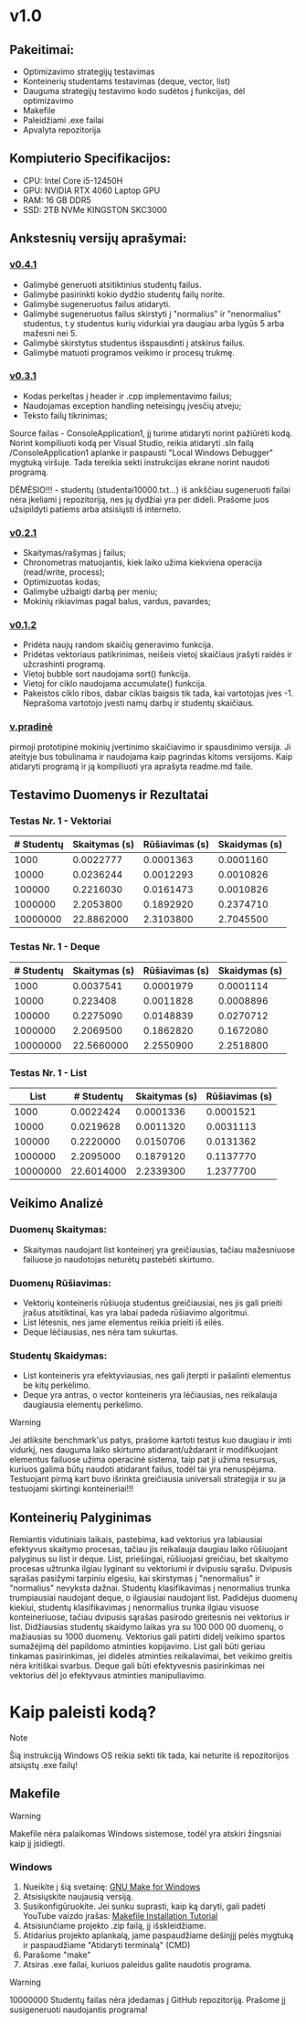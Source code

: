 # v1.0

## Pakeitimai:
- Optimizavimo strategijų testavimas
- Konteinerių studentams testavimas (deque, vector, list)
- Dauguma strategijų testavimo kodo sudėtos į funkcijas, dėl optimizavimo
- Makefile
- Paleidžiami .exe failai
- Apvalyta repozitorija

## Kompiuterio Specifikacijos:
- CPU: Intel Core i5-12450H
- GPU: NVIDIA RTX 4060 Laptop GPU
- RAM: 16 GB DDR5
- SSD: 2TB NVMe KINGSTON SKC3000

## Ankstesnių versijų aprašymai:
### [v0.4.1](https://github.com/Skirmantux/objektinis1/releases/tag/v0.4.1)
- Galimybė generuoti atsitiktinius studentų failus.
- Galimybė pasirinkti kokio dydžio studentų failų norite.
- Galimybė sugeneruotus failus atidaryti.
- Galimybė sugeneruotus failus skirstyti į "normalius" ir "nenormalius" studentus, t.y studentus kurių vidurkiai yra daugiau arba lygūs 5 arba mažesni nei 5.
- Galimybė skirstytus studentus išspausdinti į atskirus failus.
- Galimybė matuoti programos veikimo ir procesų trukmę.

### [v0.3.1](https://github.com/Skirmantux/objektinis1/releases/tag/v0.3.1)

- Kodas perkeltas į header ir .cpp implementavimo failus;
- Naudojamas exception handling neteisingų įvesčių atveju; 
- Teksto failų tikrinimas;

Source failas - ConsoleApplication1, jį turime atidaryti norint pažiūrėti kodą. Norint kompiliuoti kodą per Visual Studio, reikia atidaryti .sln failą /ConsoleApplication1 aplanke ir paspausti "Local Windows Debugger" mygtuką viršuje. Tada tereikia sekti instrukcijas ekrane norint naudoti programą.

DĖMĖSIO!!! - studentų (studentai10000.txt...) iš ankščiau sugeneruoti failai nėra įkeliami į repozitoriją, nes jų dydžiai yra per dideli. Prašome juos užsipildyti patiems arba atsisiųsti iš interneto.

### [v0.2.1](https://github.com/Skirmantux/objektinis1/releases/tag/v.0.2)
- Skaitymas/rašymas į failus;
- Chronometras matuojantis, kiek laiko užima kiekviena operacija (read/write, process);
- Optimizuotas kodas;
- Galimybė užbaigti darbą per meniu;
- Mokinių rikiavimas pagal balus, vardus, pavardes;

### [v0.1.2](https://github.com/Skirmantux/objektinis1/releases/tag/v0.1.2)
- Pridėta naujų random skaičių generavimo funkcija.
- Pridėtas vektoriaus patikrinimas, neišeis vietoj skaičiaus įrašyti raidės ir užcrashinti programą.
- Vietoj bubble sort naudojama sort() funkcija.
- Vietoj for ciklo naudojama accumulate() funkcija.
- Pakeistos ciklo ribos, dabar ciklas baigsis tik tada, kai vartotojas įves -1. Neprašoma vartotojo įvesti namų darbų ir studentų skaičiaus.

### [v.pradinė](https://github.com/Skirmantux/objektinis1/releases/tag/subrelizas-v.pradin%C4%97)
pirmoji prototipinė mokinių įvertinimo skaičiavimo ir spausdinimo versija. Ji ateityje bus tobulinama ir naudojama kaip pagrindas kitoms versijoms. Kaip atidaryti programą ir ją kompiliuoti yra aprašyta readme.md faile.

## Testavimo Duomenys ir Rezultatai

### Testas Nr. 1 - Vektoriai

| # Studentų| Skaitymas (s)| Rūšiavimas (s) | Skaidymas (s) 
|-----------|--------------|----------------|----------------
| 1000      | 0.0022777    | 0.0001363      | 0.0001160      
| 10000     | 0.0236244    | 0.0012293      | 0.0010826      
| 100000    | 0.2216030    | 0.0161473      | 0.0010826      
| 1000000   | 2.2053800    | 0.1892920      | 0.2374710      
| 10000000  | 22.8862000   | 2.3103800      | 2.7045500      

### Testas Nr. 1 - Deque

| # Studentų| Skaitymas (s)| Rūšiavimas (s)  | Skaidymas (s) 
|-----------|--------------|-----------------|-----------------
| 1000      | 0.0037541    | 0.0001979       | 0.0001114      
| 10000     | 0.223408     | 0.0011828       | 0.0008896      
| 100000    | 0.2275090    | 0.0148839       | 0.0270712      
| 1000000   | 2.2069500    | 0.1862820       | 0.1672080      
| 10000000  | 22.5660000   | 2.2550900       | 2.2518800      

### Testas Nr. 1 - List

| List      | # Studentų  | Skaitymas (s)  | Rūšiavimas (s) 
|-----------|-------------|----------------|---------------
| 1000      | 0.0022424   | 0.0001336      | 0.0001521      
| 10000     | 0.0219628   | 0.0011320      | 0.0031113      
| 100000    | 0.2220000   | 0.0150706      | 0.0131362      
| 1000000   | 2.2095000   | 0.1879120      | 0.1137770      
| 10000000  | 22.6014000  | 2.2339300      | 1.2377700      

## Veikimo Analizė

### Duomenų Skaitymas:
- Skaitymas naudojant list konteinerį yra greičiausias, tačiau mažesniuose failuose jo naudotojas neturėtų pastebėti skirtumo.

### Duomenų Rūšiavimas:
- Vektorių konteineris rūšiuoja studentus greičiausiai, nes jis gali prieiti įrašus atsitiktinai, kas yra labai padeda rūšiavimo algoritmui.
- List lėtesnis, nes jame elementus reikia prieiti iš eilės.
- Deque lėčiausias, nes nėra tam sukurtas.

### Studentų Skaidymas:
- List konteineris yra efektyviausias, nes gali įterpti ir pašalinti elementus be kitų perkėlimo.
- Deque yra antras, o vector konteineris yra lėčiausias, nes reikalauja daugiausia elementų perkėlimo.

> [!WARNING]  
>Jei atliksite benchmark'us patys, prašome kartoti testus kuo daugiau ir imti vidurkį, nes dauguma laiko skirtumo atidarant/uždarant ir modifikuojant elementus failuose užima operacinė sistema, taip pat ji užima resursus, kuriuos galima būtų naudoti atidarant failus, todėl tai yra nenuspėjama. Testuojant pirmą kart buvo išrinkta greičiausia universali strategija ir su ja testuojami skirtingi konteineriai!!!

## Konteinerių Palyginimas
Remiantis vidutiniais laikais, pastebima, kad vektorius yra labiausiai efektyvus skaitymo procesas, tačiau jis reikalauja daugiau laiko rūšiuojant palyginus su list ir deque. List, priešingai, rūšiuojasi greičiau, bet skaitymo procesas užtrunka ilgiau lyginant su vektoriumi ir dvipusiu sąrašu. Dvipusis sąrašas pasižymi tarpiniu elgesiu, kai skirstymas į "nenormalius" ir "normalius" nevyksta dažnai. Studentų klasifikavimas į nenormalius trunka trumpiausiai naudojant deque, o ilgiausiai naudojant list. Padidėjus duomenų kiekiui, studentų klasifikavimas į nenormalius trunka ilgiau visuose konteineriuose, tačiau dvipusis sąrašas pasirodo greitesnis nei vektorius ir list. Didžiausias studentų skaidymo laikas yra su 100 000 00 duomenų, o mažiausias su 1000 duomenų. Vektorius gali patirti didelį veikimo spartos sumažėjimą dėl papildomo atminties kopijavimo. List gali būti geriau tinkamas pasirinkimas, jei didelės atminties reikalavimai, bet veikimo greitis nėra kritiškai svarbus. Deque gali būti efektyvesnis pasirinkimas nei vektorius dėl jo efektyvaus atminties manipuliavimo.

# Kaip paleisti kodą?

> [!NOTE]  
> Šią instrukciją Windows OS reikia sekti tik tada, kai neturite iš repozitorijos atsiųstų .exe failų!

## Makefile

> [!WARNING]  
> Makefile nėra palaikomas Windows sistemose, todėl yra atskiri žingsniai kaip jį įsidiegti.

### Windows

1. Nueikite į šią svetainę: [GNU Make for Windows](https://sourceforge.net/projects/gnuwin32/files/make/3.81/)
2. Atsisiųskite naujausią versiją.
3. Susikonfigūruokite. Jei sunku suprasti, kaip ką daryti, gali padėti YouTube vaizdo įrašas: [Makefile Installation Tutorial](https://www.youtube.com/watch?v=taCJhnBXG_w)
4. Atsisiunčiame projekto .zip failą, jį išskleidžiame.
5. Atidarius projekto aplankalą, jame paspaudžiame dešinįjį pelės mygtuką ir paspaudžiame "Atidaryti terminalą" (CMD)
6. Parašome "make"
7. Atsiras .exe failai, kuriuos paleidus galite naudotis programa.

> [!WARNING]  
> 10000000 Studentų failas nėra įdedamas į GitHub repozitoriją. Prašome jį susigeneruoti naudojantis programa!

